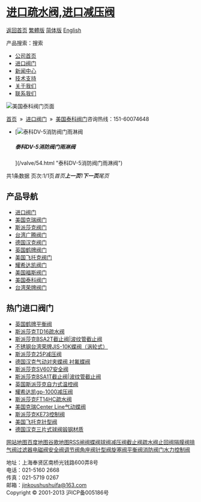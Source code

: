 # [进口疏水阀,进口减压阀](/)

[返回首页](/ 'home') [繁體版](/tw.html '切換到繁體中文版') [简体版](/ '切换到简体中文版') [English](/en.html 'Switch to English Version')

产品搜索：搜索

- [公司首页](/ '公司首页')
- [进口阀门](/valves/2.html '进口阀门')
- [新闻中心](/valves/110.html '新闻中心')
- [技术支持](/valves/111.html '技术支持')
- [关于我们](/about.html '新闻中心')
- [联系我们](/contact.html '技术支持')

![美国泰科阀门页面](/skin/web/img/header_pd.jpg)

[首页](/)  »  [进口阀门](/valves/2.html)  »  [美国泰科阀门](/valves/41.html)咨询热线：151-60074648

- [![泰科DV-5消防阀门雨淋阀](/pic/uploadimg/2014-3/201431421434470574.jpg)

  ##### 泰科DV-5消防阀门雨淋阀

  ](/valve/54.html "泰科DV-5消防阀门雨淋阀")

共1条数据 页次:1/1页*首页**上一页**1**下一页**尾页*

## 产品导航

- [进口阀门](/valves/2.html '进口阀门')
- [美国克瑞阀门](/valves/33.html)
- [斯派莎克阀门](/valves/34.html)
- [台湾广腾阀门](/valves/35.html)
- [德国汉克阀门](/valves/36.html)
- [英国鹤牌阀门](/valves/37.html)
- [美国飞托克阀门](/valves/38.html)
- [耀希达凯阀门](/valves/39.html)
- [美国福斯阀门](/valves/40.html)
- [美国泰科阀门](/valves/41.html)
- [台湾荣牌阀门](/valves/42.html)

## 热门进口阀门

- [英国鹤牌平衡阀](/valve/50.html '英国鹤牌平衡阀')
- [斯派莎克TD16疏水阀](/valve/92.html '斯派莎克TD16疏水阀')
- [斯派莎克BSA2T截止阀|波纹管截止阀](/valve/97.html '斯派莎克BSA2T截止阀|波纹管截止阀')
- [不锈钢台湾荣牌JIS-10K蝶阀（涡轮式）](/valve/55.html '不锈钢台湾荣牌JIS-10K蝶阀（涡轮式）')
- [斯派莎克25P减压阀](/valve/102.html '斯派莎克25P减压阀')
- [德国汉克气动对夹蝶阀 衬氟蝶阀](/valve/68.html '德国汉克气动对夹蝶阀 衬氟蝶阀')
- [斯派莎克SV607安全阀](/valve/47.html '斯派莎克SV607安全阀')
- [斯派莎克BSA1T截止阀|波纹管截止阀](/valve/86.html '斯派莎克BSA1T截止阀|波纹管截止阀')
- [英国斯派莎克自力式温控阀](/valve/73.html '英国斯派莎克自力式温控阀')
- [耀希达凯gp-1000减压阀](/valve/52.html '耀希达凯gp-1000减压阀')
- [斯派莎克FT14HC疏水阀](/valve/96.html '斯派莎克FT14HC疏水阀')
- [美国克瑞Center Line气动蝶阀](/valve/44.html '美国克瑞Center Line气动蝶阀')
- [斯派莎克KE73控制阀](/valve/106.html '斯派莎克KE73控制阀')
- [美国飞托克针型阀](/valve/70.html '美国飞托克针型阀')
- [德国汉克三片式球阀锻钢材质](/valve/49.html '德国汉克三片式球阀锻钢材质')

[网站地图](/sitemap.html '网站地图')[百度地图](/baidu.xml)[谷歌地图](/google.xml)[RSS](/rss.xml)[闸阀](/valves/27.html)[蝶阀](/valves/30.html)[球阀](/valves/43.html)[减压阀](/valves/44.html)[截止阀](/valves/45.html)[疏水阀](/valves/46.html)[止回阀](/valves/47.html)[隔膜阀](/valves/48.html)[排气阀](/valves/49.html)[过滤器](/valves/50.html)[电磁阀](/valves/51.html)[安全阀](/valves/52.html)[调节阀](/valves/53.html)[角座阀](/valves/54.html)[针型阀](/valves/55.html)[旋塞阀](/valves/56.html)[平衡阀](/valves/57.html)[消防阀门](/valves/58.html)[水力控制阀](/valves/59.html)

地址：上海奉贤区南桥光钱路600弄8号  
电话：021-5160 2668  
传真：021-5719 0267  
邮箱：jinkoushushuifa@163.com  
Copyright © 2001-2013 沪ICP备005186号
